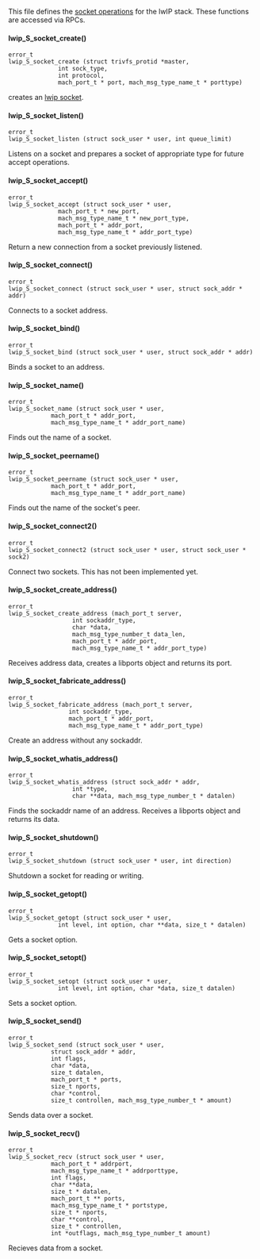 This file defines the [socket operations](https://www.nongnu.org/lwip/2_1_x/group__socket.html) for the lwIP stack. These functions are accessed via RPCs.

#### lwip_S_socket_create() ####

    error_t
    lwip_S_socket_create (struct trivfs_protid *master,
                  int sock_type,
                  int protocol,
                  mach_port_t * port, mach_msg_type_name_t * porttype)
creates an [lwip socket](https://www.nongnu.org/lwip/2_1_x/group__socket.html#ga862d8f4070c66dddb979540ce9ba6a83).

#### lwip_S_socket_listen() ####

    error_t
    lwip_S_socket_listen (struct sock_user * user, int queue_limit)
Listens on a socket and prepares a socket of appropriate type for future accept operations.

#### lwip_S_socket_accept() ####

    error_t
    lwip_S_socket_accept (struct sock_user * user,
                  mach_port_t * new_port,
                  mach_msg_type_name_t * new_port_type,
                  mach_port_t * addr_port,
                  mach_msg_type_name_t * addr_port_type)

Return a new connection from a socket previously listened.

#### lwip_S_socket_connect() ####

    error_t
    lwip_S_socket_connect (struct sock_user * user, struct sock_addr * addr)
Connects to a socket address.

#### lwip_S_socket_bind() ####

    error_t
    lwip_S_socket_bind (struct sock_user * user, struct sock_addr * addr)
Binds a socket to an address.

#### lwip_S_socket_name() ####

    error_t
    lwip_S_socket_name (struct sock_user * user,
                mach_port_t * addr_port,
                mach_msg_type_name_t * addr_port_name)

Finds out the name of a socket.

#### lwip_S_socket_peername() ####

    error_t
    lwip_S_socket_peername (struct sock_user * user,
                mach_port_t * addr_port,
                mach_msg_type_name_t * addr_port_name)

Finds out the name of the socket's peer.

#### lwip_S_socket_connect2() ####

    error_t
    lwip_S_socket_connect2 (struct sock_user * user, struct sock_user * sock2)

Connect two sockets. This has not been implemented yet.

#### lwip_S_socket_create_address() ####

    error_t
    lwip_S_socket_create_address (mach_port_t server,
                      int sockaddr_type,
                      char *data,
                      mach_msg_type_number_t data_len,
                      mach_port_t * addr_port,
                      mach_msg_type_name_t * addr_port_type)

Receives address data, creates a libports object and returns its port.

#### lwip_S_socket_fabricate_address() ####

    error_t
    lwip_S_socket_fabricate_address (mach_port_t server,
                     int sockaddr_type,
                     mach_port_t * addr_port,
                     mach_msg_type_name_t * addr_port_type)

Create an address without any sockaddr.

#### lwip_S_socket_whatis_address() ####

    error_t
    lwip_S_socket_whatis_address (struct sock_addr * addr,
                      int *type,
                      char **data, mach_msg_type_number_t * datalen)

Finds the sockaddr name of an address. Receives a libports object and returns its data.

#### lwip_S_socket_shutdown() ####

    error_t
    lwip_S_socket_shutdown (struct sock_user * user, int direction)

Shutdown a socket for reading or writing.

#### lwip_S_socket_getopt() ####

    error_t
    lwip_S_socket_getopt (struct sock_user * user,
                  int level, int option, char **data, size_t * datalen)

Gets a socket option.

#### lwip_S_socket_setopt() ####

    error_t
    lwip_S_socket_setopt (struct sock_user * user,
                  int level, int option, char *data, size_t datalen)

Sets a socket option.

#### lwip_S_socket_send() ####

    error_t
    lwip_S_socket_send (struct sock_user * user,
                struct sock_addr * addr,
                int flags,
                char *data,
                size_t datalen,
                mach_port_t * ports,
                size_t nports,
                char *control,
                size_t controllen, mach_msg_type_number_t * amount)

Sends data over a socket.

#### lwip_S_socket_recv() ####

    error_t
    lwip_S_socket_recv (struct sock_user * user,
                mach_port_t * addrport,
                mach_msg_type_name_t * addrporttype,
                int flags,
                char **data,
                size_t * datalen,
                mach_port_t ** ports,
                mach_msg_type_name_t * portstype,
                size_t * nports,
                char **control,
                size_t * controllen,
                int *outflags, mach_msg_type_number_t amount)

Recieves data from a socket.